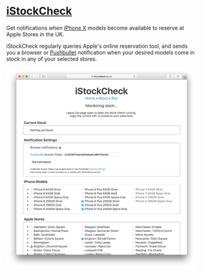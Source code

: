 # [iStockCheck](https://www.istockcheck.co.uk)

Get notifications when [iPhone X](https://www.apple.com/iphone-x) models become available to reserve at Apple Stores in the UK.

iStockCheck regularly queries Apple's online reservation tool, and sends you a browser or [Pushbullet](https://www.pushbullet.com/) notification when your desired models come in stock in any of your selected stores.

![Screenshot](https://raw.githubusercontent.com/AndrewBennet/iStockCheck/master/Screenshot.png)
